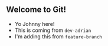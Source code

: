 ## Welcome to Git!

- Yo Johnny here!
- This is coming from `dev-adrian`
- I'm adding this from `feature-branch`